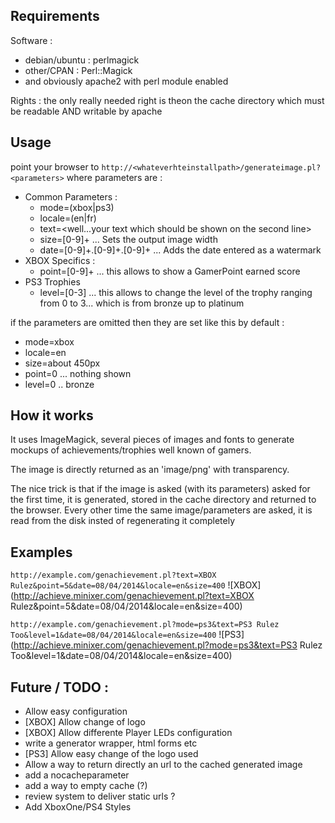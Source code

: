 Requirements
---------------
Software :
- debian/ubuntu : perlmagick
- other/CPAN : Perl::Magick
- and obviously apache2 with perl module enabled


Rights :
the only really needed right is theon the cache directory which must be readable AND writable by apache

Usage
---------
point your browser to 
`http://<whateverhteinstallpath>/generateimage.pl?<parameters>`
where parameters are :
- Common Parameters :
  - mode=(xbox|ps3)
  - locale=(en|fr)
  - text=<well...your text which should be shown on the second line>
  - size=[0-9]+ ... Sets the output image width
  - date=[0-9]+.[0-9]+.[0-9]+ ... Adds the date entered as a watermark
- XBOX Specifics :
  - point=[0-9]+ ... this allows to show a GamerPoint earned score
- PS3 Trophies
  - level=[0-3] ... this allows to change the level of the trophy ranging from 0 to 3... which is from bronze up to platinum

if the parameters are omitted then they are set like this by default :
- mode=xbox
- locale=en
- size=about 450px
- point=0 ... nothing shown
- level=0 .. bronze

How it works
--------------
It uses ImageMagick, several pieces of images and fonts to generate mockups of achievements/trophies well known of gamers.

The image is directly returned as an 'image/png' with transparency.

The nice trick is that if the image is asked (with its parameters) asked for the first time, it is generated, stored in the cache directory and returned to the browser.
Every other time the same image/parameters are asked, it is read from the disk insted of regenerating it completely

Examples
---------
`http://example.com/genachievement.pl?text=XBOX Rulez&point=5&date=08/04/2014&locale=en&size=400`
![XBOX](http://achieve.minixer.com/genachievement.pl?text=XBOX Rulez&point=5&date=08/04/2014&locale=en&size=400)

`http://example.com/genachievement.pl?mode=ps3&text=PS3 Rulez Too&level=1&date=08/04/2014&locale=en&size=400`
![PS3](http://achieve.minixer.com/genachievement.pl?mode=ps3&text=PS3 Rulez Too&level=1&date=08/04/2014&locale=en&size=400)

Future / TODO :
----------
- Allow easy configuration
- [XBOX] Allow change of logo
- [XBOX] Allow differente Player LEDs configuration
- write a generator wrapper, html forms etc
- [PS3] Allow easy change of the logo used
- Allow a way to return directly an url to the cached generated image
- add a nocacheparameter
- add a way to empty cache (?)
- review system to deliver static urls ?
- Add XboxOne/PS4 Styles
